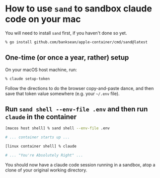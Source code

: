 # How to use `sand` to sandbox claude code on your mac

You will need to install `sand` first, if you haven't done so yet.

```sh
% go install github.com/banksean/apple-container/cmd/sand@latest
```

## One-time (or once a year, rather) setup

On your macOS host machine, run:

```sh
% claude setup-token
```

Follow the directions to do the browser copy-and-paste dance, and then save that token value somewhere (e.g. your `~/.env` file).

## Run `sand shell --env-file .env` and then run `claude` in the container


```sh
[macos host shell] % sand shell --env-file .env

# ... container starts up ...

[linux container shell] % claude

# ... "You're Absolutely Right" ...
```

You should now have a claude code session running in a sandbox, atop a clone of your original working directory. 
